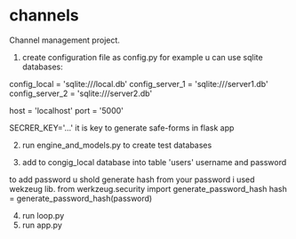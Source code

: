# channels
Channel management project.

1. create configuration file as config.py
for example u can use sqlite databases:

config_local = 'sqlite:///local.db'
config_server_1 = 'sqlite:///server1.db'
config_server_2 = 'sqlite:///server2.db'

host = 'localhost'
port = '5000'

SECRER_KEY='...' it is key to generate safe-forms in flask app

2. run engine_and_models.py to create test databases

3. add to congig_local database into table 'users' username and password

to add password u shold generate hash from your password 
i used wekzeug lib. 
from werkzeug.security import generate_password_hash
hash = generate_password_hash(password)

4. run loop.py 
5. run app.py
